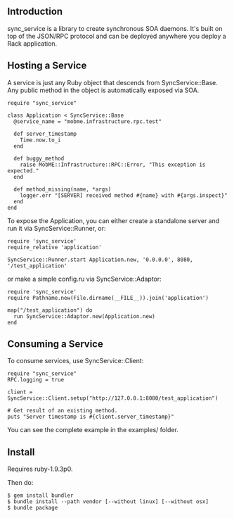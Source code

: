 ## Introduction

sync_service is a library to create synchronous SOA daemons. It's built on top of the JSON/RPC protocol and can be deployed anywhere you deploy a Rack application.

## Hosting a Service

A service is just any Ruby object that descends from SyncService::Base. Any public method in the object is automatically exposed via SOA.


    require "sync_service"

    class Application < SyncService::Base
      @service_name = "mobme.infrastructure.rpc.test"

      def server_timestamp
        Time.now.to_i
      end

      def buggy_method
        raise MobME::Infrastructure::RPC::Error, "This exception is expected."
      end

      def method_missing(name, *args)
        logger.err "[SERVER] received method #{name} with #{args.inspect}"
      end
    end

To expose the Application, you can either create a standalone server and run it via SyncService::Runner, or:

    require 'sync_service'
    require_relative 'application'

    SyncService::Runner.start Application.new, '0.0.0.0', 8080, '/test_application'

or make a simple config.ru via SyncService::Adaptor:

    require 'sync_service'
    require Pathname.new(File.dirname(__FILE__)).join('application')

    map("/test_application") do
      run SyncService::Adaptor.new(Application.new)
    end

## Consuming a Service

To consume services, use SyncService::Client:

    require "sync_service"
    RPC.logging = true

    client = SyncService::Client.setup("http://127.0.0.1:8080/test_application")

    # Get result of an existing method.
    puts "Server timestamp is #{client.server_timestamp}"


You can see the complete example in the examples/ folder.

## Install

Requires ruby-1.9.3p0.

Then do:

    $ gem install bundler
    $ bundle install --path vendor [--without linux] [--without osx]
    $ bundle package


